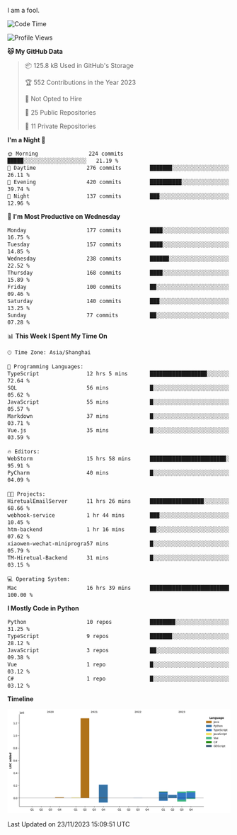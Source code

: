 I am a fool.

<!--START_SECTION:waka-->
![Code Time](http://img.shields.io/badge/Code%20Time-913%20hrs%2051%20mins-blue)

![Profile Views](http://img.shields.io/badge/Profile%20Views-26-blue)

**🐱 My GitHub Data** 

> 📦 125.8 kB Used in GitHub's Storage 
 > 
> 🏆 552 Contributions in the Year 2023
 > 
> 🚫 Not Opted to Hire
 > 
> 📜 25 Public Repositories 
 > 
> 🔑 11 Private Repositories 
 > 
**I'm a Night 🦉** 

```text
🌞 Morning                224 commits         █████░░░░░░░░░░░░░░░░░░░░   21.19 % 
🌆 Daytime                276 commits         ███████░░░░░░░░░░░░░░░░░░   26.11 % 
🌃 Evening                420 commits         ██████████░░░░░░░░░░░░░░░   39.74 % 
🌙 Night                  137 commits         ███░░░░░░░░░░░░░░░░░░░░░░   12.96 % 
```
📅 **I'm Most Productive on Wednesday** 

```text
Monday                   177 commits         ████░░░░░░░░░░░░░░░░░░░░░   16.75 % 
Tuesday                  157 commits         ████░░░░░░░░░░░░░░░░░░░░░   14.85 % 
Wednesday                238 commits         ██████░░░░░░░░░░░░░░░░░░░   22.52 % 
Thursday                 168 commits         ████░░░░░░░░░░░░░░░░░░░░░   15.89 % 
Friday                   100 commits         ██░░░░░░░░░░░░░░░░░░░░░░░   09.46 % 
Saturday                 140 commits         ███░░░░░░░░░░░░░░░░░░░░░░   13.25 % 
Sunday                   77 commits          ██░░░░░░░░░░░░░░░░░░░░░░░   07.28 % 
```


📊 **This Week I Spent My Time On** 

```text
🕑︎ Time Zone: Asia/Shanghai

💬 Programming Languages: 
TypeScript               12 hrs 5 mins       ██████████████████░░░░░░░   72.64 % 
SQL                      56 mins             █░░░░░░░░░░░░░░░░░░░░░░░░   05.62 % 
JavaScript               55 mins             █░░░░░░░░░░░░░░░░░░░░░░░░   05.57 % 
Markdown                 37 mins             █░░░░░░░░░░░░░░░░░░░░░░░░   03.71 % 
Vue.js                   35 mins             █░░░░░░░░░░░░░░░░░░░░░░░░   03.59 % 

🔥 Editors: 
WebStorm                 15 hrs 58 mins      ████████████████████████░   95.91 % 
PyCharm                  40 mins             █░░░░░░░░░░░░░░░░░░░░░░░░   04.09 % 

🐱‍💻 Projects: 
HiretualEmailServer      11 hrs 26 mins      █████████████████░░░░░░░░   68.66 % 
webhook-service          1 hr 44 mins        ███░░░░░░░░░░░░░░░░░░░░░░   10.45 % 
htm-backend              1 hr 16 mins        ██░░░░░░░░░░░░░░░░░░░░░░░   07.62 % 
xiaowen-wechat-miniprogra57 mins             █░░░░░░░░░░░░░░░░░░░░░░░░   05.79 % 
TM-Hiretual-Backend      31 mins             █░░░░░░░░░░░░░░░░░░░░░░░░   03.15 % 

💻 Operating System: 
Mac                      16 hrs 39 mins      █████████████████████████   100.00 % 
```

**I Mostly Code in Python** 

```text
Python                   10 repos            ████████░░░░░░░░░░░░░░░░░   31.25 % 
TypeScript               9 repos             ███████░░░░░░░░░░░░░░░░░░   28.12 % 
JavaScript               3 repos             ██░░░░░░░░░░░░░░░░░░░░░░░   09.38 % 
Vue                      1 repo              █░░░░░░░░░░░░░░░░░░░░░░░░   03.12 % 
C#                       1 repo              █░░░░░░░░░░░░░░░░░░░░░░░░   03.12 % 
```



**Timeline**

![Lines of Code chart](https://raw.githubusercontent.com/VeejaLiu/VeejaLiu/master/assets/bar_graph.png)


 Last Updated on 23/11/2023 15:09:51 UTC
<!--END_SECTION:waka-->
